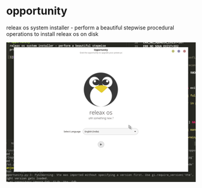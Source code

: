 # opportunity
 releax os system installer - perform a beautiful stepwise procedural operations to install releax os on disk

 ![Opportunity Screenshot](cache/screenshot.png)